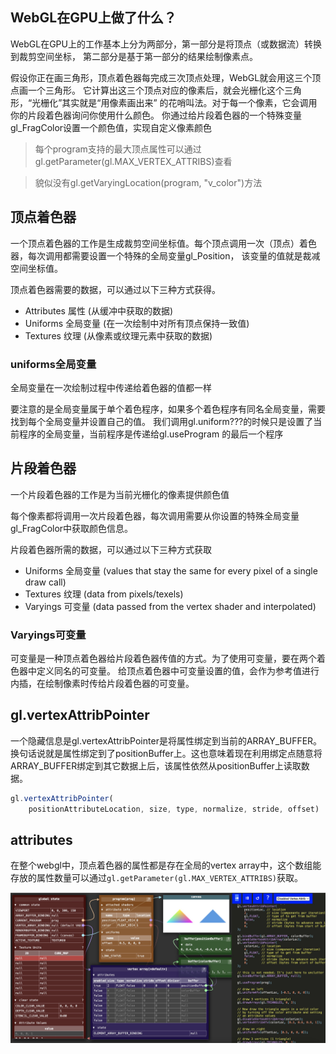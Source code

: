 ## WebGL在GPU上做了什么？
WebGL在GPU上的工作基本上分为两部分，第一部分是将顶点（或数据流）转换到裁剪空间坐标， 第二部分是基于第一部分的结果绘制像素点。



假设你正在画三角形，顶点着色器每完成三次顶点处理，WebGL就会用这三个顶点画一个三角形。 它计算出这三个顶点对应的像素后，就会光栅化这个三角形，“光栅化”其实就是“用像素画出来” 的花哨叫法。对于每一个像素，它会调用你的片段着色器询问你使用什么颜色。 你通过给片段着色器的一个特殊变量gl_FragColor设置一个颜色值，实现自定义像素颜色

>每个program支持的最大顶点属性可以通过gl.getParameter(gl.MAX_VERTEX_ATTRIBS)查看


>貌似没有gl.getVaryingLocation(program, "v_color")方法


## 顶点着色器
一个顶点着色器的工作是生成裁剪空间坐标值。每个顶点调用一次（顶点）着色器，每次调用都需要设置一个特殊的全局变量gl_Position， 该变量的值就是裁减空间坐标值。

顶点着色器需要的数据，可以通过以下三种方式获得。

- Attributes 属性 (从缓冲中获取的数据)
- Uniforms 全局变量 (在一次绘制中对所有顶点保持一致值)
- Textures 纹理 (从像素或纹理元素中获取的数据)


### uniforms全局变量
全局变量在一次绘制过程中传递给着色器的值都一样

要注意的是全局变量属于单个着色程序，如果多个着色程序有同名全局变量，需要找到每个全局变量并设置自己的值。 我们调用gl.uniform???的时候只是设置了当前程序的全局变量，当前程序是传递给gl.useProgram 的最后一个程序


## 片段着色器
一个片段着色器的工作是为当前光栅化的像素提供颜色值

每个像素都将调用一次片段着色器，每次调用需要从你设置的特殊全局变量gl_FragColor中获取颜色信息。

片段着色器所需的数据，可以通过以下三种方式获取
- Uniforms 全局变量 (values that stay the same for every pixel of a single draw call)
- Textures 纹理 (data from pixels/texels)
- Varyings 可变量 (data passed from the vertex shader and interpolated)

### Varyings可变量
可变量是一种顶点着色器给片段着色器传值的方式。为了使用可变量，要在两个着色器中定义同名的可变量。 给顶点着色器中可变量设置的值，会作为参考值进行内插，在绘制像素时传给片段着色器的可变量。

## gl.vertexAttribPointer
一个隐藏信息是gl.vertexAttribPointer是将属性绑定到当前的ARRAY_BUFFER。 换句话说就是属性绑定到了positionBuffer上。这也意味着现在利用绑定点随意将 
ARRAY_BUFFER绑定到其它数据上后，该属性依然从positionBuffer上读取数据。
```javascript
gl.vertexAttribPointer(
    positionAttributeLocation, size, type, normalize, stride, offset)
```


## attributes
在整个webgl中，顶点着色器的属性都是存在全局的vertex array中，这个数组能存放的属性数量可以通过`gl.getParameter(gl.MAX_VERTEX_ATTRIBS)`获取。



![image](../../../imgs/vertex.jpg)